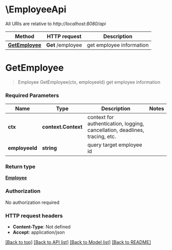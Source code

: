 # \EmployeeApi

All URIs are relative to *http://localhost:8080/api*

Method | HTTP request | Description
------------- | ------------- | -------------
[**GetEmployee**](EmployeeApi.md#GetEmployee) | **Get** /employee | get employee information


# **GetEmployee**
> Employee GetEmployee(ctx, employeeId)
get employee information

### Required Parameters

Name | Type | Description  | Notes
------------- | ------------- | ------------- | -------------
 **ctx** | **context.Context** | context for authentication, logging, cancellation, deadlines, tracing, etc.
  **employeeId** | **string**| query target employee id | 

### Return type

[**Employee**](Employee.md)

### Authorization

No authorization required

### HTTP request headers

 - **Content-Type**: Not defined
 - **Accept**: application/json

[[Back to top]](#) [[Back to API list]](../README.md#documentation-for-api-endpoints) [[Back to Model list]](../README.md#documentation-for-models) [[Back to README]](../README.md)

